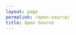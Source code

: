 ```yaml
---
layout: page
permalink: /open-source/
title: Open Source
---
```


<div class="github-widget" data-username="vardius"></div>
<script src="https://unpkg.com/github-card@1.2.1/dist/widget.js"></script>
